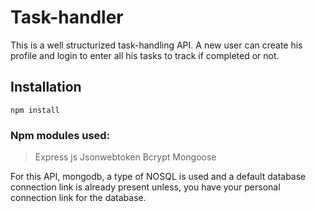 # Task-handler

This is a well structurized task-handling API. A new user can create his profile and login to enter all his tasks to track if completed or not.


## Installation
````npm install ````
### Npm modules used:
> Express js
> Jsonwebtoken
> Bcrypt
> Mongoose

For this API, mongodb, a type of NOSQL is used and a default database connection link is already present unless, you have your personal connection link for the database.
